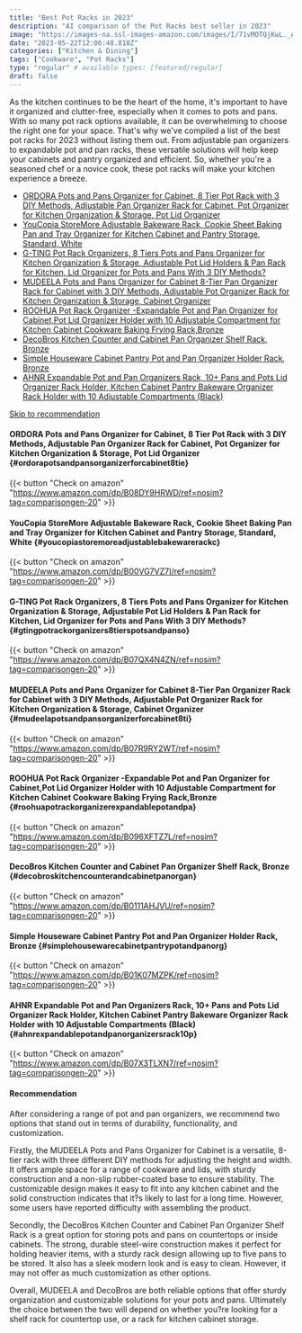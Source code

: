 ```yaml
---
title: "Best Pot Racks in 2023"
description: "AI comparison of the Pot Racks best seller in 2023"
image: "https://images-na.ssl-images-amazon.com/images/I/71vMOTQjKwL._AC_UL500_SR800,500_.jpg"
date: "2023-05-22T12:06:48.818Z"
categories: ["Kitchen & Dining"]
tags: ["Cookware", "Pot Racks"]
type: "regular" # available types: [featured/regular]
draft: false
---
```

As the kitchen continues to be the heart of the home, it's important to have it organized and clutter-free, especially when it comes to pots and pans. With so many pot rack options available, it can be overwhelming to choose the right one for your space. That's why we've compiled a list of the best pot racks for 2023 without listing them out. From adjustable pan organizers to expandable pot and pan racks, these versatile solutions will help keep your cabinets and pantry organized and efficient. So, whether you're a seasoned chef or a novice cook, these pot racks will make your kitchen experience a breeze.

- [ORDORA Pots and Pans Organizer for Cabinet, 8 Tier Pot Rack with 3 DIY Methods, Adjustable Pan Organizer Rack for Cabinet, Pot Organizer for Kitchen Organization & Storage, Pot Lid Organizer](#ordorapotsandpansorganizerforcabinet8tie)
- [YouCopia StoreMore Adjustable Bakeware Rack, Cookie Sheet Baking Pan and Tray Organizer for Kitchen Cabinet and Pantry Storage, Standard, White](#youcopiastoremoreadjustablebakewarerackc)
- [G-TING Pot Rack Organizers, 8 Tiers Pots and Pans Organizer for Kitchen Organization & Storage, Adjustable Pot Lid Holders & Pan Rack for Kitchen, Lid Organizer for Pots and Pans With 3 DIY Methods?](#gtingpotrackorganizers8tierspotsandpanso)
- [MUDEELA Pots and Pans Organizer for Cabinet 8-Tier Pan Organizer Rack for Cabinet with 3 DIY Methods, Adjustable Pot Organizer Rack for Kitchen Organization & Storage, Cabinet Organizer](#mudeelapotsandpansorganizerforcabinet8ti)
- [ROOHUA Pot Rack Organizer -Expandable Pot and Pan Organizer for Cabinet,Pot Lid Organizer Holder with 10 Adjustable Compartment for Kitchen Cabinet Cookware Baking Frying Rack,Bronze](#roohuapotrackorganizerexpandablepotandpa)
- [DecoBros Kitchen Counter and Cabinet Pan Organizer Shelf Rack, Bronze](#decobroskitchencounterandcabinetpanorgan)
- [Simple Houseware Cabinet Pantry Pot and Pan Organizer Holder Rack, Bronze](#simplehousewarecabinetpantrypotandpanorg)
- [AHNR Expandable Pot and Pan Organizers Rack, 10+ Pans and Pots Lid Organizer Rack Holder, Kitchen Cabinet Pantry Bakeware Organizer Rack Holder with 10 Adjustable Compartments (Black)](#ahnrexpandablepotandpanorganizersrack10p)


[Skip to recommendation](#recommendation)


#### ORDORA Pots and Pans Organizer for Cabinet, 8 Tier Pot Rack with 3 DIY Methods, Adjustable Pan Organizer Rack for Cabinet, Pot Organizer for Kitchen Organization & Storage, Pot Lid Organizer {#ordorapotsandpansorganizerforcabinet8tie}





{{< button "Check on amazon" "https://www.amazon.com/dp/B08DY9HRWD/ref=nosim?tag=comparisongen-20" >}}

#### YouCopia StoreMore Adjustable Bakeware Rack, Cookie Sheet Baking Pan and Tray Organizer for Kitchen Cabinet and Pantry Storage, Standard, White {#youcopiastoremoreadjustablebakewarerackc}





{{< button "Check on amazon" "https://www.amazon.com/dp/B00VG7VZ7I/ref=nosim?tag=comparisongen-20" >}}

#### G-TING Pot Rack Organizers, 8 Tiers Pots and Pans Organizer for Kitchen Organization & Storage, Adjustable Pot Lid Holders & Pan Rack for Kitchen, Lid Organizer for Pots and Pans With 3 DIY Methods? {#gtingpotrackorganizers8tierspotsandpanso}





{{< button "Check on amazon" "https://www.amazon.com/dp/B07QX4N4ZN/ref=nosim?tag=comparisongen-20" >}}

#### MUDEELA Pots and Pans Organizer for Cabinet 8-Tier Pan Organizer Rack for Cabinet with 3 DIY Methods, Adjustable Pot Organizer Rack for Kitchen Organization & Storage, Cabinet Organizer {#mudeelapotsandpansorganizerforcabinet8ti}





{{< button "Check on amazon" "https://www.amazon.com/dp/B07R9RY2WT/ref=nosim?tag=comparisongen-20" >}}

#### ROOHUA Pot Rack Organizer -Expandable Pot and Pan Organizer for Cabinet,Pot Lid Organizer Holder with 10 Adjustable Compartment for Kitchen Cabinet Cookware Baking Frying Rack,Bronze {#roohuapotrackorganizerexpandablepotandpa}





{{< button "Check on amazon" "https://www.amazon.com/dp/B096XFTZ7L/ref=nosim?tag=comparisongen-20" >}}

#### DecoBros Kitchen Counter and Cabinet Pan Organizer Shelf Rack, Bronze {#decobroskitchencounterandcabinetpanorgan}





{{< button "Check on amazon" "https://www.amazon.com/dp/B0111AHJVU/ref=nosim?tag=comparisongen-20" >}}

#### Simple Houseware Cabinet Pantry Pot and Pan Organizer Holder Rack, Bronze {#simplehousewarecabinetpantrypotandpanorg}





{{< button "Check on amazon" "https://www.amazon.com/dp/B01K07MZPK/ref=nosim?tag=comparisongen-20" >}}

#### AHNR Expandable Pot and Pan Organizers Rack, 10+ Pans and Pots Lid Organizer Rack Holder, Kitchen Cabinet Pantry Bakeware Organizer Rack Holder with 10 Adjustable Compartments (Black) {#ahnrexpandablepotandpanorganizersrack10p}





{{< button "Check on amazon" "https://www.amazon.com/dp/B07X3TLXN7/ref=nosim?tag=comparisongen-20" >}}


#### Recommendation

After considering a range of pot and pan organizers, we recommend two options that stand out in terms of durability, functionality, and customization. 

Firstly, the MUDEELA Pots and Pans Organizer for Cabinet is a versatile, 8-tier rack with three different DIY methods for adjusting the height and width. It offers ample space for a range of cookware and lids, with sturdy construction and a non-slip rubber-coated base to ensure stability. The customizable design makes it easy to fit into any kitchen cabinet and the solid construction indicates that it?s likely to last for a long time. However, some users have reported difficulty with assembling the product.

Secondly, the DecoBros Kitchen Counter and Cabinet Pan Organizer Shelf Rack is a great option for storing pots and pans on countertops or inside cabinets. The strong, durable steel-wire construction makes it perfect for holding heavier items, with a sturdy rack design allowing up to five pans to be stored. It also has a sleek modern look and is easy to clean. However, it may not offer as much customization as other options.

Overall, MUDEELA and DecoBros are both reliable options that offer sturdy organization and customizable solutions for your pots and pans. Ultimately the choice between the two will depend on whether you?re looking for a shelf rack for countertop use, or a rack for kitchen cabinet storage.
